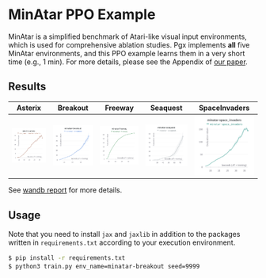 # MinAtar PPO Example

MinAtar is a simplified benchmark of Atari-like visual input environments, which is used for comprehensive ablation studies.
Pgx implements **all** five MinAtar environments, and this PPO example learns them in a very short time (e.g., 1 min).
For more details, please see the Appendix of [our paper](https://arxiv.org/abs/2303.17503).

## Results

|Asterix|Breakout|Freeway|Seaquest|SpaceInvaders|
|:---:|:---:|:---:|:---:|:---:|
|![](assets/asterix.png)|![](assets/breakout.png)|![](assets/freeway.png)|![](assets/seaquest.png)|![](assets/space_invaders.png)|

See [wandb report](https://api.wandb.ai/links/sotetsuk/kvd3fzge) for more details.

## Usage

Note that you need to install `jax` and `jaxlib` in addition to the packages written in `requirements.txt` according to your execution environment.

```sh
$ pip install -r requirements.txt
$ python3 train.py env_name=minatar-breakout seed=9999
```

